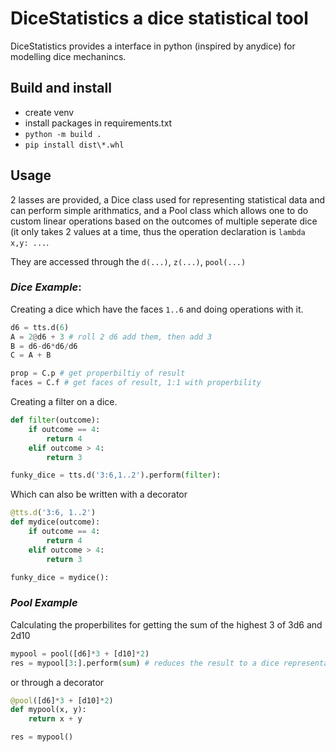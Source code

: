 # DiceStatistics a dice statistical tool
DiceStatistics provides a interface in python (inspired by anydice) for modelling dice mechanincs.  
## Build and install
- create venv
- install packages in requirements.txt
- `python -m build .`
- `pip install dist\*.whl`
## Usage
2 lasses are provided, a Dice class used for representing statistical data and can perform simple arithmatics, and a Pool class which allows one to do custom linear operations based on the outcomes of multiple seperate dice (it only takes 2 values at a time, thus the operation declaration is `lambda x,y: ...`.

They are accessed through the `d(...)`, `z(...)`, `pool(...)` 


### *Dice Example*:
Creating a dice which have the faces `1..6` and doing operations with it.
```python
d6 = tts.d(6)
A = 2@d6 + 3 # roll 2 d6 add them, then add 3
B = d6-d6*d6/d6
C = A + B

prop = C.p # get properbiltiy of result
faces = C.f # get faces of result, 1:1 with properbility
```
Creating a filter on a dice.
```python
def filter(outcome):
	if outcome == 4:
		return 4
	elif outcome > 4:
		return 3

funky_dice = tts.d('3:6,1..2').perform(filter):
```
Which can also be written with a decorator
```python
@tts.d('3:6, 1..2')
def mydice(outcome):
	if outcome == 4:
		return 4
	elif outcome > 4:
		return 3

funky_dice = mydice():
```

### *Pool Example*
Calculating the properbilites for getting the sum of the highest 3 of 3d6 and 2d10
```python
mypool = pool([d6]*3 + [d10]*2)
res = mypool[3:].perform(sum) # reduces the result to a dice representation
```
or through a decorator
```python
@pool([d6]*3 + [d10]*2)
def mypool(x, y):
	return x + y

res = mypool()
```
